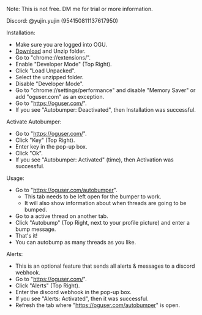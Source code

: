 Note: This is not free. DM me for trial or more information.

Discord: @yujin.yujin (954150811137617950)

Installation:
- Make sure you are logged into OGU.
- [Download](https://codeload.github.com/yujincode/oguser.com-Autobumper/zip/refs/heads/main) and Unzip folder.
- Go to "chrome://extensions/".
- Enable "Developer Mode" (Top Right).
- Click "Load Unpacked".
- Select the unzipped folder.
- Disable "Developer Mode".
- Go to "chrome://settings/performance" and disable "Memory Saver" or add "oguser.com" as an exception.
- Go to "https://oguser.com/".
- If you see "Autobumper: Deactivated", then Installation was successful.

Activate Autobumper:
- Go to "https://oguser.com/".
- Click "Key" (Top Right).
- Enter key in the pop-up box.
- Click "Ok".
- If you see "Autobumper: Activated" (time), then Activation was successful.

Usage:
- Go to "https://oguser.com/autobumper".
  - This tab needs to be left open for the bumper to work.
  - It will also show information about when threads are going to be bumped.
- Go to a active thread on another tab.
- Click "Autobump" (Top Right, next to your profile picture) and enter a bump message.
- That's it!
- You can autobump as many threads as you like.

Alerts:
- This is an optional feature that sends all alerts & messages to a discord webhook.
- Go to "https://oguser.com/".
- Click "Alerts" (Top Right).
- Enter the discord webhook in the pop-up box.
- If you see "Alerts: Activated", then it was successful.
- Refresh the tab where "https://oguser.com/autobumper" is open.
